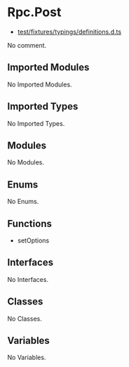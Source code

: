 # Rpc.Post

* [test/fixtures/typings/definitions.d.ts](/test/fixtures/typings/definitions.d.ts#L76)

No comment.

## Imported Modules

No Imported Modules.

## Imported Types

No Imported Types.

## Modules

No Modules.

## Enums

No Enums.

## Functions

* setOptions

## Interfaces

No Interfaces.

## Classes

No Classes.

## Variables

No Variables.
